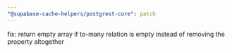 ```yaml
---
"@supabase-cache-helpers/postgrest-core": patch
---
```


fix: return empty array if to-many relation is empty instead of removing the property altogether
